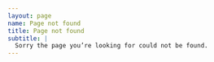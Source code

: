 ```yaml
---
layout: page
name: Page not found
title: Page not found
subtitle: |
  Sorry the page you’re looking for could not be found.
---
```

